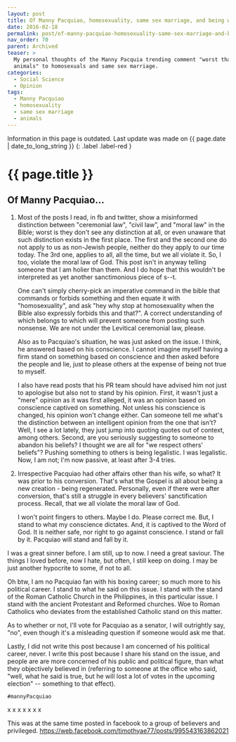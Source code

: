 ```yaml
---
layout: post
title: Of Manny Pacquiao, homosexuality, same sex marriage, and being worst than animals
date: 2016-02-18
permalink: post/of-manny-pacquiao-homosexuality-same-sex-marriage-and-being-worst-than-animals
nav_order: 70
parent: Archived
teaser: >
  My personal thoughts of the Manny Pacquia trending comment "worst than
  animals" to homosexuals and same sex marriage.
categories: 
  - Social Science
  - Opinion
tags:
  - Manny Pacquiao
  - homosexuality
  - same sex marriage
  - animals
---
```


Information in this page is outdated. Last update was made on {{ page.date | date_to_long_string }}
{: .label .label-red }

# {{ page.title }}

## Of Manny Pacquiao...

1.  Most of the posts I read, in fb and twitter, show a misinformed distinction between "ceremonial law", "civil law", and "moral law" in the Bible; worst is they don't see any distinction at all, or even unaware that such distinction exists in the first place.  The first and the second one do not apply to us as non-Jewish people, neither do they apply to our time today.  The 3rd one, applies to all, all the time, but we all violate it.  So, I too, violate the moral law of God.  This post isn't in anyway telling someone that I am holier than them.  And I do hope that this wouldn't be interpreted as yet another sanctimonious piece of s--t.

    One can't simply cherry-pick an imperative command in the bible that commands or forbids something and then equate it with "homosexuality", and ask "hey why stop at homosexuality when the Bible also expressly forbids this and that?".  A correct understanding of which belongs to which will prevent someone from posting such nonsense.  We are not under the Levitical ceremonial law, please.

    Also as to Pacquiao's situation, he was just asked on the issue.  I think, he answered based on his conscience.  I cannot imagine myself having a firm stand on something based on conscience and then asked before the people and lie, just to please others at the expense of being not true to myself.

    I also have read posts that his PR team should have advised him not just to apologise but also not to stand by his opinion.  First, it wasn't just a "mere" opinion as it was first alleged, it was an opinion based on conscience captived on something.  Not unless his conscience is changed, his opinion won't change either.  Can someone tell me what's the distinction between an intelligent opinion from the one that isn't?  Well, I see a lot lately, they just jump into quoting quotes out of context, among others.  Second, are you seriously suggesting to someone to abandon his beliefs?  I thought we are all for "we respect others' beliefs"?  Pushing something to others is being legalistic.  I was legalistic.  Now, I am not; I'm now passive, at least after 3-4 tries.

2.  Irrespective Pacquiao had other affairs other than his wife, so what?  It was prior to his conversion.  That's what the Gospel is all about being a new creation - being regenerated.  Personally, even if there were after conversion, that's still a struggle in every believers' sanctification process.  Recall, that we all violate the moral law of God.

    I won't point fingers to others.  Maybe I do.  Please correct me.  But, I stand to what my conscience dictates.  And, it is captived to the Word of God.  It is neither safe, nor right to go against conscience.  I stand or fall by it.  Pacquiao will stand and fall by it.

I was a great sinner before.  I am still, up to now.  I need a great saviour.  The things I loved before, now I hate, but often, I still keep on doing.  I may be just another hypocrite to some, if not to all.

Oh btw, I am no Pacquiao fan with his boxing career; so much more to his political career.  I stand to what he said on this issue.  I stand with the stand of the Roman Catholic Church in the Philippines, in this particular issue.  I stand with the ancient Protestant and Reformed churches.  Woe to Roman Catholics who deviates from the established Catholic stand on this matter.

As to whether or not, I'll vote for Pacquiao as a senator, I will outrightly say, "no", even though it's a misleading question if someone would ask me that.

Lastly, I did not write this post because I am concerned of his political career, never.  I write this post because I share his stand on the issue, and people are are more concerned of his public and political figure, than what they objectively believed in (referring to someone at the office who said, "well, what he said is true, but he will lost a lot of votes in the upcoming election" -- something to that effect).

`#mannyPacquiao`

x x x x x x x

This was at the same time posted in facebook to a group of believers and privileged.
https://web.facebook.com/timothyae77/posts/995543163862021

